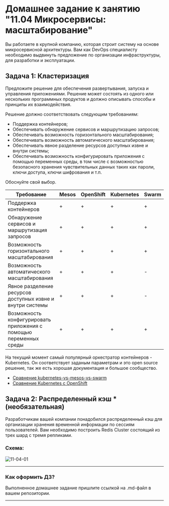 
# Домашнее задание к занятию "11.04 Микросервисы: масштабирование"

Вы работаете в крупной компанию, которая строит систему на основе микросервисной архитектуры.
Вам как DevOps специалисту необходимо выдвинуть предложение по организации инфраструктуры, для разработки и эксплуатации.

## Задача 1: Кластеризация

Предложите решение для обеспечения развертывания, запуска и управления приложениями.
Решение может состоять из одного или нескольких программных продуктов и должно описывать способы и принципы их взаимодействия.

Решение должно соответствовать следующим требованиям:
- Поддержка контейнеров;
- Обеспечивать обнаружение сервисов и маршрутизацию запросов;
- Обеспечивать возможность горизонтального масштабирования;
- Обеспечивать возможность автоматического масштабирования;
- Обеспечивать явное разделение ресурсов доступных извне и внутри системы;
- Обеспечивать возможность конфигурировать приложения с помощью переменных среды, в том числе с возможностью безопасного хранения чувствительных данных таких как пароли, ключи доступа, ключи шифрования и т.п.

Обоснуйте свой выбор.

|Требование| Mesos | OpenShift | Kubernetes |Swarm|
|---|-------|-----------|------------|---|
| Поддержка контейнеров | +     | +         | +          |+|
| Обнаружение сервисов и маршрутизация запросов | +     | +         | +          |+|
| Возможность горизонтального масштабирования | +     | +         | +          |+|
| Возможность автоматического масштабирования | +     | +         | +          |-|
| Явное разделение ресурсов доступных извне и внутри системы | +     | +         | +          |-|
| Возможность конфигурировать приложения с помощью переменных среды | +     | +         | +          |+|

На текущий момент самый популярный оркестратор контейнеров - Kubernetes. Он соответствует заданым параметрам и это open source решение, так же есть хорошая документация и большое сообщество.

- [Сравнение kubernetes-vs-mesos-vs-swarm](https://www.sumologic.com/insight/kubernetes-vs-mesos-vs-swarm/)
- [Сравнение Kubernetes с OpenShift](https://wiki.merionet.ru/servernye-resheniya/97/openshift-i-kubernets-preimushchestva-otlichiya-i-chto-sleduet-vybrat/)

## Задача 2: Распределенный кэш * (необязательная)

Разработчикам вашей компании понадобился распределенный кэш для организации хранения временной информации по сессиям пользователей.
Вам необходимо построить Redis Cluster состоящий из трех шард с тремя репликами.

### Схема:

![11-04-01](https://user-images.githubusercontent.com/1122523/114282923-9b16f900-9a4f-11eb-80aa-61ed09725760.png)

---

### Как оформить ДЗ?

Выполненное домашнее задание пришлите ссылкой на .md-файл в вашем репозитории.

---